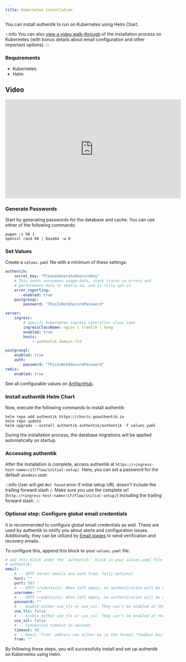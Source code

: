 ```yaml
---
title: Kubernetes installation
---
```


You can install authentik to run on Kubernetes using Helm Chart.

:::info
You can also [view a video walk-through](https://www.youtube.com/watch?v=O1qUbrk4Yc8) of the installation process on Kubernetes (with bonus details about email configuration and other important options).
:::

### Requirements

- Kubernetes
- Helm

## Video

<iframe width="560" height="315" src="https://www.youtube.com/embed/O1qUbrk4Yc8?si=hs-ZhbVk4Y-TW_Vw&amp;start=562" title="YouTube video player" frameborder="0" allow="accelerometer; autoplay; clipboard-write; encrypted-media; gyroscope; picture-in-picture; web-share" allowfullscreen></iframe>

### Generate Passwords

Start by generating passwords for the database and cache. You can use either of the following commands:

```shell
pwgen -s 50 1
openssl rand 60 | base64 -w 0
```

### Set Values

Create a `values.yaml` file with a minimum of these settings:

```yaml
authentik:
    secret_key: "PleaseGenerateASecureKey"
    # This sends anonymous usage-data, stack traces on errors and
    # performance data to sentry.io, and is fully opt-in
    error_reporting:
        enabled: true
    postgresql:
        password: "ThisIsNotASecurePassword"

server:
    ingress:
        # Specify kubernetes ingress controller class name
        ingressClassName: nginx | traefik | kong
        enabled: true
        hosts:
            - authentik.domain.tld

postgresql:
    enabled: true
    auth:
        password: "ThisIsNotASecurePassword"
redis:
    enabled: true
```

See all configurable values on [ArtifactHub](https://artifacthub.io/packages/helm/goauthentik/authentik).

### Install authentik Helm Chart

Now, execute the following commands to install authentik:

```shell
helm repo add authentik https://charts.goauthentik.io
helm repo update
helm upgrade --install authentik authentik/authentik -f values.yaml
```

During the installation process, the database migrations will be applied automatically on startup.

### Accessing authentik

After the installation is complete, access authentik at `https://<ingress-host-name>/if/flow/initial-setup/`. Here, you can set a password for the default `akadmin` user.

:::info
User will get `Not found` error if initial setup URL doesn't include the trailing forward slash `/`. Make sure you use the complete url (`http://<ingress-host-name>/if/flow/initial-setup/`) including the trailing forward slash.
:::

### Optional step: Configure global email credentials

It is recommended to configure global email credentials as well. These are used by authentik to notify you about alerts and configuration issues. Additionally, they can be utilized by [Email stages](../../add-secure-apps/flows-stages/stages/email/index.mdx) to send verification and recovery emails.

To configure this, append this block to your `values.yaml` file:

```yaml
# add this block under the `authentik:` block in your values.yaml file
# authentik:
email:
    # -- SMTP Server emails are sent from, fully optional
    host: ""
    port: 587
    # -- SMTP credentials. When left empty, no authentication will be done.
    username: ""
    # -- SMTP credentials. When left empty, no authentication will be done.
    password: ""
    # -- Enable either use_tls or use_ssl. They can't be enabled at the same time.
    use_tls: false
    # -- Enable either use_tls or use_ssl. They can't be enabled at the same time.
    use_ssl: false
    # -- Connection timeout in seconds
    timeout: 30
    # -- Email 'from' address can either be in the format "foo@bar.baz" or "authentik <foo@bar.baz>"
    from: ""
```

By following these steps, you will successfully install and set up authentik on Kubernetes using Helm.
